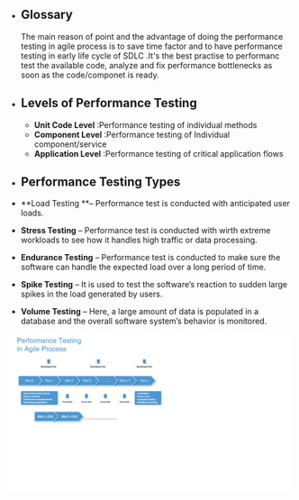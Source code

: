 - ## Glossary
     <P> The main reason of point and the advantage of doing the performance testing in agile process is to save time factor and to have performance testing in early life cycle of          SDLC .It's the best practise to performanc test the available code, analyze and fix performance bottlenecks as soon as the code/componet is ready.</p>
     
- ## Levels of Performance Testing
  - **Unit Code Level**   :Performance testing of individual methods
  - **Component Level**   :Performance testing of Individual component/service 
  - **Application Level** :Performance testing of critical application flows 
 
-  ## Performance Testing Types
 - **Load Testing **– Performance test is conducted with anticipated user loads. 
 - **Stress Testing** – Performance test is conducted with wirth extreme workloads to see how it handles high traffic or data processing. 
 - **Endurance Testing** – Performance test is conducted to make sure the software can handle the expected load over a long period of time.  
 - **Spike Testing** – It is used to test the software’s reaction to sudden large spikes in the load generated by users.
 - **Volume Testing** – Here, a large amount of data is populated in a database and the overall software system’s behavior is monitored. 




![PT process in Agile](Agile_PT.PNG.png)
